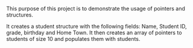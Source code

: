 This purpose of this project is to demonstrate the usage of pointers and structures.

It creates a student structure with the following fields: Name, Student ID, grade, birthday and Home Town.
It then creates an array of pointers to students of size 10 and populates them with students.
